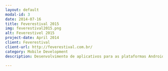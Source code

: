 ```yaml
---
layout: default
modal-id: 3
date: 2014-07-16
title: Feverestival 2015
img: feverestival2015.png
alt: Feverestivel 2015
project-date: April 2014
client: Feverestival
client-url: http://feverestival.com.br/
category: Mobile Development
description: Desenvolvimento de aplicativos para as plataformas Android e iOS

---
```

